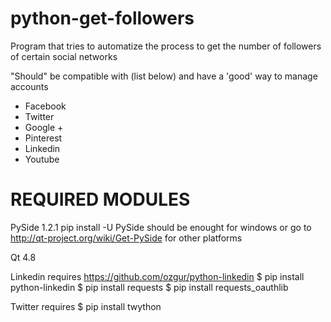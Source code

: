python-get-followers
====================

Program that tries to automatize the process to get the number of followers of certain social networks

"Should" be compatible with (list below) and have a 'good' way to manage accounts
*   Facebook
*   Twitter
*   Google +
*   Pinterest
*   Linkedin
*   Youtube

REQUIRED MODULES
================

PySide 1.2.1 
	pip install -U PySide should be enought for windows
	or
	go to http://qt-project.org/wiki/Get-PySide for other platforms

Qt 4.8

Linkedin requires
https://github.com/ozgur/python-linkedin
$ pip install python-linkedin
$ pip install requests
$ pip install requests_oauthlib

Twitter requires
$ pip install twython